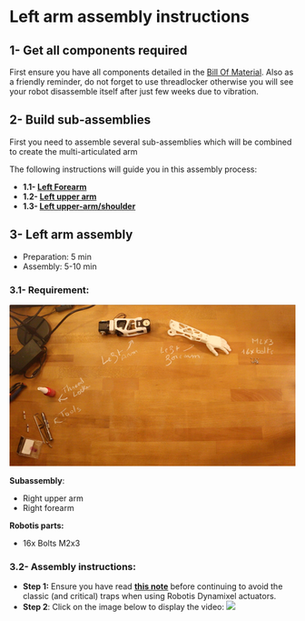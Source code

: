 # Left arm assembly instructions


## 1- Get all components required

First ensure you have all components detailed in the [Bill Of Material](BOM.md).
Also as a friendly reminder, do not forget to use threadlocker otherwise you will see your robot disassemble itself after just few weeks due to vibration.

## 2- Build sub-assemblies

First you need to assemble several sub-assemblies which will be combined to create the multi-articulated arm

The following instructions will guide you in this assembly process:

- **1.1- [Left Forearm ](subassemblies/left_forearm_assembly_instructions.md)**
- **1.2- [Left upper arm](subassemblies/left_upper_arm_assembly.md)**
- **1.3- [Left upper-arm/shoulder](subassemblies/left_upper_arm_shoulder_assembly.md)**



## 3- Left arm assembly

- Preparation: 5 min
- Assembly: 5-10 min

### 3.1- Requirement:
![](img/left_arm_assembly.jpg)

**Subassembly**:
- Right upper arm
- Right forearm

**Robotis parts:**
- 16x Bolts M2x3

### 3.2- Assembly instructions:

- **Step 1:** Ensure you have read [**this note**](//github.com/poppy-project/Robotis-library/blob/master/doc/en/robotis_tricks.md) before continuing to avoid the classic (and critical) traps when using Robotis Dynamixel actuators.
- **Step 2**: Click on the image below to display the video:
[![](http://img.youtube.com/vi/TZb6_hVlmcA/0.jpg)](http://youtu.be/TZb6_hVlmcA)
